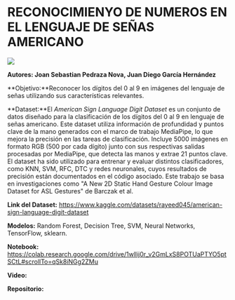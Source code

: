 # RECONOCIMIENYO DE NUMEROS EN EL LENGUAJE DE SEÑAS AMERICANO

![](./banner_señas.jpg)

**Autores: Joan Sebastian Pedraza Nova, Juan Diego García Hernández**

**Objetivo:**Reconocer los dígitos del 0 al 9 en imágenes del lenguaje de señas utilizando sus características relevantes.

**Dataset:**El *American Sign Language Digit Dataset* es un conjunto de datos diseñado para la clasificación de los dígitos del 0 al 9 en lenguaje de señas americano. Este dataset utiliza información de profundidad y puntos clave de la mano generados con el marco de trabajo MediaPipe, lo que mejora la precisión en las tareas de clasificación. Incluye 5000 imágenes en formato RGB (500 por cada dígito) junto con sus respectivas salidas procesadas por MediaPipe, que detecta las manos y extrae 21 puntos clave. El dataset ha sido utilizado para entrenar y evaluar distintos clasificadores, como KNN, SVM, RFC, DTC y redes neuronales, cuyos resultados de precisión están documentados en el código asociado. Este trabajo se basa en investigaciones como "A New 2D Static Hand Gesture Colour Image Dataset for ASL Gestures" de Barczak et al.

**Link del Dataset:** https://www.kaggle.com/datasets/rayeed045/american-sign-language-digit-dataset

**Modelos:** Random Forest, Decision Tree, SVM, Neural Networks, TensorFlow, sklearn.

**Notebook:** https://colab.research.google.com/drive/1wllij0r_v2GmLxS8POTUaPTYO5ptSCtL#scrollTo=qSk8iNGg2ZMu

**Video:** 

**Repositorio:** 
